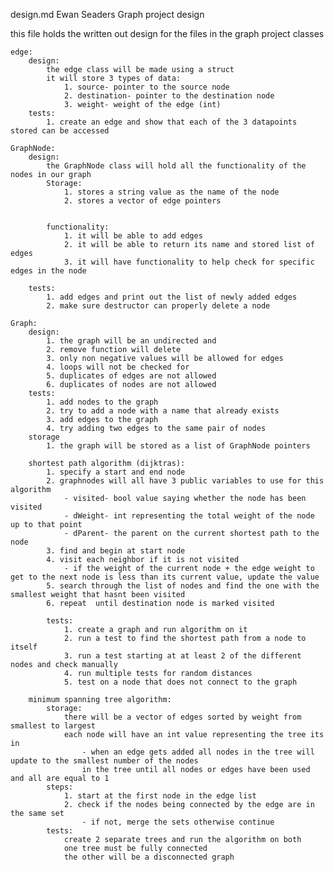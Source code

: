 design.md
Ewan Seaders
Graph project design

this file holds the written out design for the files in the graph project
classes

    edge:
        design:
            the edge class will be made using a struct
            it will store 3 types of data:
                1. source- pointer to the source node
                2. destination- pointer to the destination node
                3. weight- weight of the edge (int)
        tests:
            1. create an edge and show that each of the 3 datapoints stored can be accessed

    GraphNode:
        design:
            the GraphNode class will hold all the functionality of the nodes in our graph
            Storage:
                1. stores a string value as the name of the node
                2. stores a vector of edge pointers
                
            
            functionality:
                1. it will be able to add edges
                2. it will be able to return its name and stored list of edges
                3. it will have functionality to help check for specific edges in the node

        tests:
            1. add edges and print out the list of newly added edges
            2. make sure destructor can properly delete a node

    Graph:
        design:
            1. the graph will be an undirected and
            2. remove function will delete
            3. only non negative values will be allowed for edges
            4. loops will not be checked for
            5. duplicates of edges are not allowed
            6. duplicates of nodes are not allowed
        tests:
            1. add nodes to the graph
            2. try to add a node with a name that already exists
            3. add edges to the graph
            4. try adding two edges to the same pair of nodes    
        storage
            1. the graph will be stored as a list of GraphNode pointers
            
        shortest path algorithm (dijktras):
            1. specify a start and end node
            2. graphnodes will all have 3 public variables to use for this algorithm
                - visited- bool value saying whether the node has been visited
                - dWeight- int representing the total weight of the node up to that point
                - dParent- the parent on the current shortest path to the node
            3. find and begin at start node
            4. visit each neighbor if it is not visited
                - if the weight of the current node + the edge weight to get to the next node is less than its current value, update the value
            5. search through the list of nodes and find the one with the smallest weight that hasnt been visited
            6. repeat  until destination node is marked visited

            tests:
                1. create a graph and run algorithm on it
                2. run a test to find the shortest path from a node to itself
                3. run a test starting at at least 2 of the different nodes and check manually
                4. run multiple tests for random distances
                5. test on a node that does not connect to the graph

        minimum spanning tree algorithm:
            storage:
                there will be a vector of edges sorted by weight from smallest to largest
                each node will have an int value representing the tree its in
                    - when an edge gets added all nodes in the tree will update to the smallest number of the nodes
                    in the tree until all nodes or edges have been used and all are equal to 1
            steps:
                1. start at the first node in the edge list
                2. check if the nodes being connected by the edge are in the same set
                    - if not, merge the sets otherwise continue
            tests:
                create 2 separate trees and run the algorithm on both
                one tree must be fully connected
                the other will be a disconnected graph
